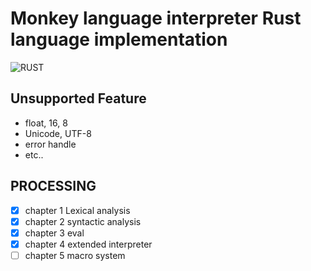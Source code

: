 # Monkey language interpreter Rust language implementation
> 

![RUST](https://github.com/substrate-cosmos/monkey-interpter/actions/workflows/rust.yml/badge.svg)

## Unsupported Feature

- float, 16, 8
- Unicode, UTF-8
- error handle
- etc..

## PROCESSING

- [x] chapter 1 Lexical analysis
- [x] chapter 2 syntactic analysis
- [x] chapter 3 eval
- [x] chapter 4 extended interpreter
- [ ] chapter 5 macro system
